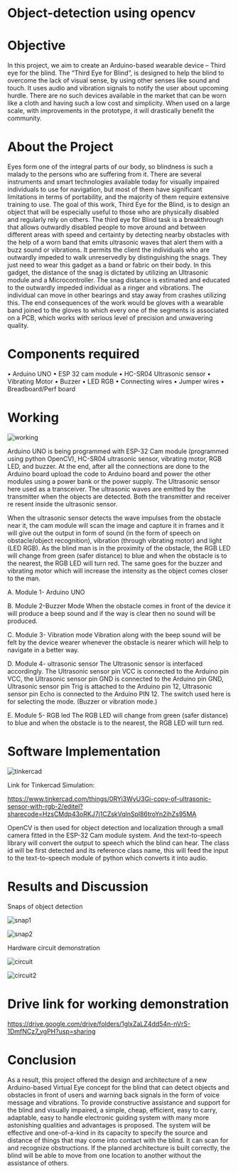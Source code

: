 # Object-detection using opencv

# Objective

In this project, we aim to create an Arduino-based wearable device – Third eye for the blind. The “Third Eye for Blind”, is designed to help the blind to overcome the lack of visual sense, by using other senses like sound and touch. It uses audio and vibration signals to notify the user about upcoming hurdle.
There are no such devices available in the market that can be worn like a cloth and having such a low cost and simplicity. When used on a large scale, with improvements in the prototype, it will drastically benefit the community.

# About the Project

Eyes form one of the integral parts of our body, so blindness is such a malady to the persons who are suffering from it. There are several instruments and smart technologies available today for visually impaired individuals to use for navigation, but most of them have significant limitations in terms of portability, and the majority of them require extensive training to use. The goal of this work, Third Eye for the Blind, is to design an object that will be especially useful to those who are physically disabled and regularly rely on others. The third eye for Blind task is a breakthrough that allows outwardly disabled people to move around and between different areas with speed and certainty by detecting nearby obstacles with the help of a worn band that emits ultrasonic waves that alert them with a buzz sound or vibrations. It permits the client the individuals who are outwardly impeded to walk unreservedly by distinguishing the snags. They just need to wear this gadget as a band or fabric on their body.
In this gadget, the distance of the snag is dictated by utilizing an Ultrasonic module and a Microcontroller. The snag distance is estimated and educated to the outwardly impeded individual as a ringer and vibrations. The individual can move in other bearings and stay away from crashes utilizing this. The end consequences of the work would be gloves with a wearable band joined to the gloves to which every one of the segments is associated on a PCB, which works with serious level of precision and unwavering quality.

# Components required

• Arduino UNO
• ESP 32 cam module
• HC-SR04 Ultrasonic sensor
• Vibrating Motor
• Buzzer
• LED RGB
• Connecting wires
• Jumper wires
• Breadboard/Perf board

# Working

![working](https://user-images.githubusercontent.com/77969198/175667053-7d0a8bf3-f1fa-484d-987c-d85c2780e679.png)

Arduino UNO is being programmed with ESP-32 Cam module (programmed using python OpenCV), HC-SR04 ultrasonic sensor, vibrating motor, RGB LED, and buzzer. At the end, after all the connections are done to the Arduino board upload the code to Arduino board and power the other modules using a power bank or the power supply. The Ultrasonic sensor here used as a transceiver. The ultrasonic waves are emitted by the transmitter when the objects are detected. Both the transmitter and receiver re resent inside the ultrasonic sensor.

When the ultrasonic sensor detects the wave impulses from the obstacle near it, the cam module will scan the image and capture it in frames and it will give out the output in form of sound (in the form of speech on obstacle/object recognition), vibration (through vibrating motor) and light (LED RGB). As the blind man is in the proximity of the obstacle, the RGB LED will change from green (safer distance) to blue and when the obstacle is to the nearest, the RGB LED will turn red. The same goes for the buzzer and vibrating motor which will increase the intensity as the object comes closer to the man.

A. Module 1- Arduino UNO

B. Module 2-Buzzer Mode
When the obstacle comes in front of the device it will produce a beep sound and if the way is clear then no sound will be produced.

C. Module 3- Vibration mode
Vibration along with the beep sound will be felt by the device wearer whenever the obstacle is nearer which will help to navigate in a better way.

D. Module 4- ultrasonic sensor
The Ultrasonic sensor is interfaced accordingly. The Ultrasonic sensor pin VCC is connected to the Arduino pin VCC, the Ultrasonic sensor pin GND is connected to the Arduino pin GND, Ultrasonic sensor pin Trig is attached to the Arduino pin 12, Ultrasonic sensor pin Echo is connected to the Arduino PIN 12. The switch used here is for selecting the mode. (Buzzer or vibration mode.)

E. Module 5- RGB led
The RGB LED will change from green (safer distance) to blue and when the obstacle is to the nearest, the RGB LED will turn red.

# Software Implementation

![tinkercad](https://user-images.githubusercontent.com/77969198/175667100-71fed583-abe6-4894-a07d-0d152c2201da.png)

Link for Tinkercad Simulation:

https://www.tinkercad.com/things/0RYi3WyU3Gi-copy-of-ultrasonic-sensor-with-rgb-2/editel?sharecode=HzsCMdp43oRKJ7j1CZskVqlnSpl86troYn2ihZs95MA

OpenCV is then used for object detection and localization through a small camera fitted in the ESP-32 Cam module system. And the text-to-speech library will convert the output to speech which the blind can hear. The class id will be first detected and its reference class name, this will feed the input to the text-to-speech module of python which converts it into audio.

# Results and Discussion

Snaps of object detection

![snap1](https://user-images.githubusercontent.com/77969198/175667141-7634105d-b4a4-4e5b-84d6-fb985a5ea8c3.png)

![snap2](https://user-images.githubusercontent.com/77969198/175667176-a6697d47-2712-46b5-b840-03157bfe7c88.png)

Hardware circuit demonstration

![circuit](https://user-images.githubusercontent.com/77969198/175666162-b4dd3cb9-cd85-4472-ab5f-cfe98e477990.jpeg)

![circuit2](https://user-images.githubusercontent.com/77969198/175666289-595a002e-60ce-4c4a-8748-4b79b5d793ea.jpeg)


# Drive link for working demonstration

https://drive.google.com/drive/folders/1glxZaLZ4dd54n-nVrS-1DmfNCz7_vgPH?usp=sharing

# Conclusion

As a result, this project offered the design and architecture of a new Arduino-based Virtual Eye concept for the blind that can detect objects and obstacles in front of users and warning back signals in the form of voice message and vibrations. To provide constructive assistance and support for the blind and visually impaired, a simple, cheap, efficient, easy to carry, adaptable, easy to handle electronic guiding system with many more astonishing qualities and advantages is proposed. The system will be effective and one-of-a-kind in its capacity to specify the source and distance of things that may come into contact with the blind. It can scan for and recognize obstructions. If the planned architecture is built correctly, the blind will be able to move from one location to another without the assistance of others.

<!-- This allows the blind to know what obstacle is present infront of them. The object detection is done using opencv python and C++ for the blind to know what obstacle is present through the ESP-32 Cam module coded with Arduino Uno accordingly for the desired requirement. The ESP-32 captures pictures through its cam module and detects the recognized object through the captured frames respectively.Also,a text-to-speech converter code is integrated using a python code and required libraries which voices over the object which is detected through the camera. And thus the voice message is generated accordingly.
  -->
